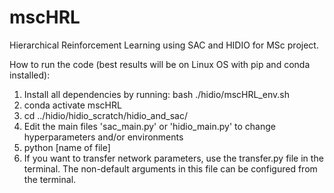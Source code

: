 # mscHRL
Hierarchical Reinforcement Learning using SAC and HIDIO for MSc project.


How to run the code (best results will be on Linux OS with pip and conda installed):
1. Install all dependencies by running: bash ./hidio/mscHRL_env.sh
2. conda activate mscHRL
3. cd ../hidio/hidio_scratch/hidio_and_sac/
4. Edit the main files 'sac_main.py' or 'hidio_main.py' to change hyperparameters and/or environments
5. python [name of file]
6. If you want to transfer network parameters, use the transfer.py file in the terminal. The non-default arguments in this file can be configured from the terminal.